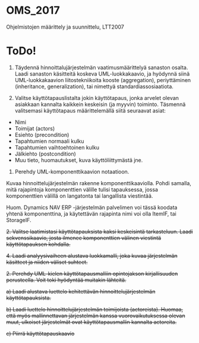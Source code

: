 # OMS_2017
Ohjelmistojen määrittely ja suunnittelu, LTT2007

# ToDo!
1. Täydennä hinnoittalujärjestelmän vaatimusmäärittelyä sanaston osalta. Laadi sanaston käsitteitä koskeva UML-luokkakaavio, ja hyödynnä siinä UML-luokkakaavion liitostekniikoita kooste (aggregation), periyttäminen (inheritance, generalization), tai nimettyä standardiassosiaatiota.

3. Valitse käyttötapauslistalta jokin käyttötapaus, jonka arvelet olevan asiakkaan kannalta kaikkein keskeisin (ja myyvin) toiminto.
Täsmennä valitsemasi käyttötapaus määrittelemällä siitä seuraavat asiat:

- Nimi
- Toimijat (actors)
- Esiehto (precondition)
- Tapahtumien normaali kulku
- Tapahtumien vaihtoehtoinen kulku
- Jälkiehto (postcondition)
- Muu tieto, huomautukset, kuva käyttöliittymästä jne.

1. Perehdy UML-komponenttikaavion notaatioon.

Kuvaa hinnoittelujärjestelmän rakenne komponenttikaaviolla. Pohdi samalla, mitä rajapintoja komponenttien välille tulisi tapauksessa, jossa komponenttien välillä on langatonta tai langallista viestintää.

Huom. Dynamics NAV ERP -järjestelmän palvelimen voi tässä koodata yhtenä komponenttina, ja käytettävän rajapinta nimi voi olla ItemIF, tai StorageIF.

<s>2. Valitse laatimistasi käyttötapauksista kaksi keskeisintä tarkasteluun. Laadi sekvenssikaavio, josta ilmenee komponenttien välinen viestintä käyttötapauksen kohdalla.</s>

<s>4. Laadi analyysivaiheen alustava luokkamalli, joka kuvaa järjestelmän käsitteet ja niiden väliset suhteet.</s>

<s>2. Perehdy UML-kielen käyttötapausmalliin opintojakson kirjallisuuden perusteella. Voit toki hyödyntää muitakin lähteitä. </s>

<s>a) Laadi alustava luettelo kehitettävän hinnoittelujärjestelmän käyttötapauksista.</s>

<s>b) Laadi luettelo hinnoittelujärjestelmän toimijoista (actoreista). Huomaa, että myös mallinnettavan järjestelmän kanssa vuorovaikutuksessa olevan muut, ulkoiset järjestelmät ovat käyttötapausmallin kannalta actoreita.</s>

<s>c) Piirrä käyttötapauskaavio</s>

